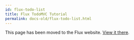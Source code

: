 ```yaml
---
id: flux-todo-list
title: Flux TodoMVC Tutorial
permalink: docs-old/flux-todo-list.html
---
```


This page has been moved to the Flux website. [View it there](https://facebook.github.io/flux/docs/todo-list.html).
